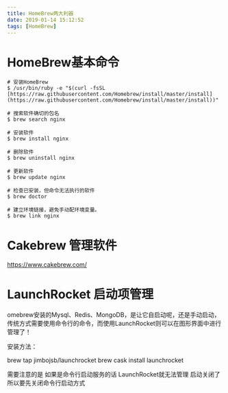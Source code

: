 ```yaml
---
title: HomeBrew两大利器
date: 2019-01-14 15:12:52
tags: [HomeBrew]
---
```




# HomeBrew基本命令

```
# 安装HomeBrew
$ /usr/bin/ruby -e "$(curl -fsSL [https://raw.githubusercontent.com/Homebrew/install/master/install](https://raw.githubusercontent.com/Homebrew/install/master/install))"

# 搜索软件确切的包名
$ brew search nginx

# 安装软件
$ brew install nginx

# 删除软件
$ brew uninstall nginx

# 更新软件
$ brew update nginx

# 检查已安装，但命令无法执行的软件
$ brew doctor

# 建立环境链接，避免手动配环境变量。
$ brew link nginx
```



<!--more-->

# Cakebrew 管理软件



https://www.cakebrew.com/

# LaunchRocket 启动项管理

omebrew安装的Mysql、Redis、MongoDB，是让它自启动呢，还是手动启动，传统方式需要使用命令行的命令，而使用LaunchRocket则可以在图形界面中进行管理了！

安装方法：

brew tap jimbojsb/launchrocket
brew cask install launchrocket

需要注意的是 如果是命令行启动服务的话  LaunchRocket就无法管理 启动关闭了 所以要先关闭命令行启动方式
